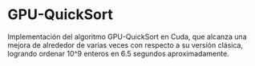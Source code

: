 # GPU-QuickSort
Implementación del algoritmo GPU-QuickSort en Cuda, que alcanza una mejora de alrededor de varias veces con respecto a su versión clásica, logrando ordenar 10^9 enteros en 6.5 segundos aproximadamente.

